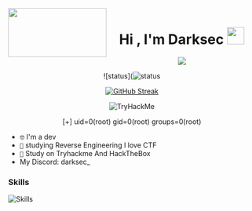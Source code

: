 <img src="https://github.com/DARKSECshell/darksec/blob/main/nyancat-rainbow-cat.gif" align="left" width="200" height="100" >

<h1 align="center"><b>Hi , I'm Darksec </b><img src="https://media.giphy.com/media/hvRJCLFzcasrR4ia7z/giphy.gif" width="35"></h1>
<!--  -->
<p align="center">
  <a href="https://github.com/DenverCoder1/readme-typing-svg"><img src="https://readme-typing-svg.herokuapp.com?font=Time+New+Roman&color=cyan&size=25&center=true&vCenter=true&width=600&height=100&lines=i'm+the+Darksec..&hearts;++;I-Love-Ctf+;Computer+Science+Student;CTF+Player;Active+Keep/Learn;Love+learn+..<3"></a>
</p>

<div align="center">

  ![status](![status](https://streak-stats.demolab.com?user=Detrew&theme=transparent&hide_border=true&&layout=compact)

  <a href="https://git.io/streak-stats"><img src="https://streak-stats.demolab.com?user=Darksec&theme=whatsapp-dark2" alt="GitHub Streak" /></a>

</div>
<div align="center">
 <img src="https://tryhackme-badges.s3.amazonaws.com/Userblack.png" alt="TryHackMe">
 
[+] uid=0(root) gid=0(root) groups=0(root)
</div>

- <code>🤓</code> I'm a dev
- <code>🧠</code> studying Reverse Engineering I love CTF
- <code>🥇</code> Study on  Tryhackme And HackTheBox
- My Discord: darksec_


<h3>Skills</h3>

![Skills](https://skillicons.dev/icons?i=bash,python,linux,html)

